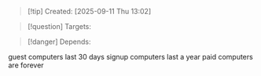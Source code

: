 
>[!tip] Created: [2025-09-11 Thu 13:02]

>[!question] Targets: 

>[!danger] Depends: 

guest computers last 30 days
signup computers last a year
paid computers are forever